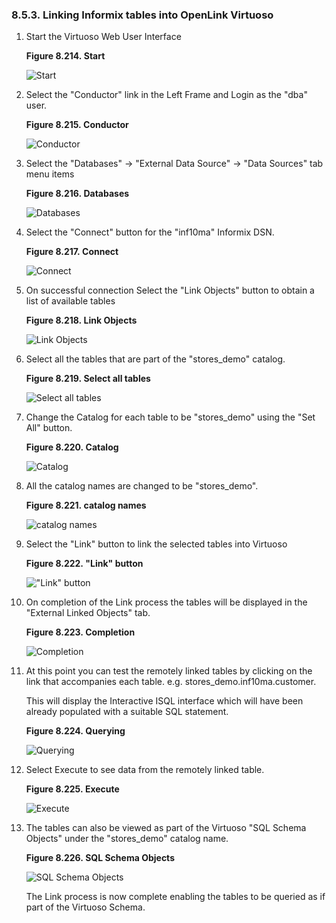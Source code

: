 <div id="vdbengineinflink" class="section">

<div class="titlepage">

<div>

<div>

### 8.5.3. Linking Informix tables into OpenLink Virtuoso

</div>

</div>

</div>

<div class="orderedlist">

1.  Start the Virtuoso Web User Interface

    <div class="figure-float">

    <div id="infinf1" class="figure">

    **Figure 8.214. Start**

    <div class="figure-contents">

    <div class="mediaobject">

    ![Start](images/ui/lora1.png)

    </div>

    </div>

    </div>

      

    </div>

2.  Select the "Conductor" link in the Left Frame and Login as the "dba"
    user.

    <div class="figure-float">

    <div id="infinf2" class="figure">

    **Figure 8.215. Conductor**

    <div class="figure-contents">

    <div class="mediaobject">

    ![Conductor](images/ui/lora2.png)

    </div>

    </div>

    </div>

      

    </div>

3.  Select the "Databases" -\> "External Data Source" -\> "Data Sources"
    tab menu items

    <div class="figure-float">

    <div id="infinf3" class="figure">

    **Figure 8.216. Databases**

    <div class="figure-contents">

    <div class="mediaobject">

    ![Databases](images/ui/infinf3.png)

    </div>

    </div>

    </div>

      

    </div>

4.  Select the "Connect" button for the "inf10ma" Informix DSN.

    <div class="figure-float">

    <div id="infinf4" class="figure">

    **Figure 8.217. Connect**

    <div class="figure-contents">

    <div class="mediaobject">

    ![Connect](images/ui/infinf4.png)

    </div>

    </div>

    </div>

      

    </div>

5.  On successful connection Select the "Link Objects" button to obtain
    a list of available tables

    <div class="figure-float">

    <div id="infinf5" class="figure">

    **Figure 8.218. Link Objects**

    <div class="figure-contents">

    <div class="mediaobject">

    ![Link Objects](images/ui/infinf5.png)

    </div>

    </div>

    </div>

      

    </div>

6.  Select all the tables that are part of the "stores_demo" catalog.

    <div class="figure-float">

    <div id="infinf6" class="figure">

    **Figure 8.219. Select all tables**

    <div class="figure-contents">

    <div class="mediaobject">

    ![Select all tables](images/ui/infinf6.png)

    </div>

    </div>

    </div>

      

    </div>

7.  Change the Catalog for each table to be "stores_demo" using the "Set
    All" button.

    <div class="figure-float">

    <div id="infinf7" class="figure">

    **Figure 8.220. Catalog**

    <div class="figure-contents">

    <div class="mediaobject">

    ![Catalog](images/ui/infinf7.png)

    </div>

    </div>

    </div>

      

    </div>

8.  All the catalog names are changed to be "stores_demo".

    <div class="figure-float">

    <div id="infinf8" class="figure">

    **Figure 8.221. catalog names**

    <div class="figure-contents">

    <div class="mediaobject">

    ![catalog names](images/ui/infinf8.png)

    </div>

    </div>

    </div>

      

    </div>

9.  Select the "Link" button to link the selected tables into Virtuoso

    <div class="figure-float">

    <div id="infinf9" class="figure">

    **Figure 8.222. "Link" button**

    <div class="figure-contents">

    <div class="mediaobject">

    !["Link" button](images/ui/infinf9.png)

    </div>

    </div>

    </div>

      

    </div>

10. On completion of the Link process the tables will be displayed in
    the "External Linked Objects" tab.

    <div class="figure-float">

    <div id="infinf10" class="figure">

    **Figure 8.223. Completion**

    <div class="figure-contents">

    <div class="mediaobject">

    ![Completion](images/ui/infinf10.png)

    </div>

    </div>

    </div>

      

    </div>

11. At this point you can test the remotely linked tables by clicking on
    the link that accompanies each table. e.g.
    stores_demo.inf10ma.customer.

    This will display the Interactive ISQL interface which will have
    been already populated with a suitable SQL statement.

    <div class="figure-float">

    <div id="infinf11" class="figure">

    **Figure 8.224. Querying**

    <div class="figure-contents">

    <div class="mediaobject">

    ![Querying](images/ui/infinf11.png)

    </div>

    </div>

    </div>

      

    </div>

12. Select Execute to see data from the remotely linked table.

    <div class="figure-float">

    <div id="infinf12" class="figure">

    **Figure 8.225. Execute**

    <div class="figure-contents">

    <div class="mediaobject">

    ![Execute](images/ui/infinf12.png)

    </div>

    </div>

    </div>

      

    </div>

13. The tables can also be viewed as part of the Virtuoso "SQL Schema
    Objects" under the "stores_demo" catalog name.

    <div class="figure-float">

    <div id="infinf13" class="figure">

    **Figure 8.226. SQL Schema Objects**

    <div class="figure-contents">

    <div class="mediaobject">

    ![SQL Schema Objects](images/ui/infinf13.png)

    </div>

    </div>

    </div>

      

    </div>

    The Link process is now complete enabling the tables to be queried
    as if part of the Virtuoso Schema.

</div>

</div>
